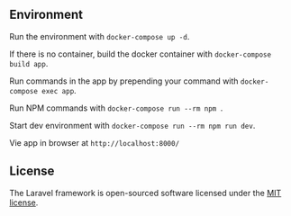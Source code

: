 ## Environment

Run the environment with `docker-compose up -d`.

If there is no container, build the docker container with `docker-compose build app`.

Run commands in the app by prepending your command with `docker-compose exec app`.

Run NPM commands with `docker-compose run --rm npm `.

Start dev environment with `docker-compose run --rm npm run dev`.

Vie app in browser at `http://localhost:8000/`


## License

The Laravel framework is open-sourced software licensed under the [MIT license](https://opensource.org/licenses/MIT).
